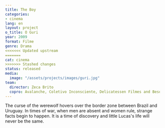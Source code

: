 ```yaml
---
title: The Boy
categories:
- cinema
lang: en
layout: project
o_title: O Guri
year: 2009
format: Filme
genre: Drama
<<<<<<< Updated upstream
=======
cat: cinema
>>>>>>> Stashed changes
status: released
media:
  image: "/assets/projects/images/guri.jpg"
team:
  director: Zeca Brito
  copro: Avalanche, Coletivo Inconsciente, Delicatessen Filmes and Besouro Filmes
---
```


The curse of the werewolf hovers over the border zone between Brazil and Uruguay. In times of war, when men are absent and women rule, strange facts begin to happen. It is a time of discovery and little Lucas's life will never be the same.

